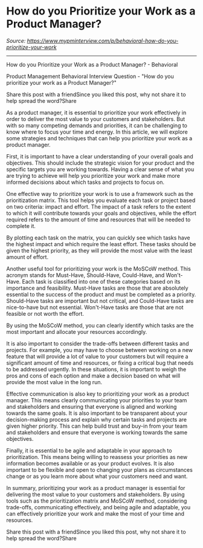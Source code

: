 # How do you Prioritize your Work as a Product Manager?

*Source: https://www.mypminterview.com/p/behavioral-how-do-you-prioritize-your-work*

---

How do you Prioritize your Work as a Product Manager? - Behavioral

Product Management Behavioral Interview Question - "How do you prioritize your work as a Product Manager?"

Share this post with a friendSince you liked this post, why not share it to help spread the word?Share



As a product manager, it is essential to prioritize your work effectively in order to deliver the most value to your customers and stakeholders. But with so many competing demands and priorities, it can be challenging to know where to focus your time and energy. In this article, we will explore some strategies and techniques that can help you prioritize your work as a product manager.

First, it is important to have a clear understanding of your overall goals and objectives. This should include the strategic vision for your product and the specific targets you are working towards. Having a clear sense of what you are trying to achieve will help you prioritize your work and make more informed decisions about which tasks and projects to focus on.

One effective way to prioritize your work is to use a framework such as the prioritization matrix. This tool helps you evaluate each task or project based on two criteria: impact and effort. The impact of a task refers to the extent to which it will contribute towards your goals and objectives, while the effort required refers to the amount of time and resources that will be needed to complete it.

By plotting each task on the matrix, you can quickly see which tasks have the highest impact and which require the least effort. These tasks should be given the highest priority, as they will provide the most value with the least amount of effort.

Another useful tool for prioritizing your work is the MoSCoW method. This acronym stands for Must-Have, Should-Have, Could-Have, and Won't-Have. Each task is classified into one of these categories based on its importance and feasibility. Must-Have tasks are those that are absolutely essential to the success of the product and must be completed as a priority. Should-Have tasks are important but not critical, and Could-Have tasks are nice-to-have but not essential. Won't-Have tasks are those that are not feasible or not worth the effort.

By using the MoSCoW method, you can clearly identify which tasks are the most important and allocate your resources accordingly.

It is also important to consider the trade-offs between different tasks and projects. For example, you may have to choose between working on a new feature that will provide a lot of value to your customers but will require a significant amount of time and resources, or fixing a critical bug that needs to be addressed urgently. In these situations, it is important to weigh the pros and cons of each option and make a decision based on what will provide the most value in the long run.

Effective communication is also key to prioritizing your work as a product manager. This means clearly communicating your priorities to your team and stakeholders and ensuring that everyone is aligned and working towards the same goals. It is also important to be transparent about your decision-making process and explain why certain tasks and projects are given higher priority. This can help build trust and buy-in from your team and stakeholders and ensure that everyone is working towards the same objectives.

Finally, it is essential to be agile and adaptable in your approach to prioritization. This means being willing to reassess your priorities as new information becomes available or as your product evolves. It is also important to be flexible and open to changing your plans as circumstances change or as you learn more about what your customers need and want.

In summary, prioritizing your work as a product manager is essential for delivering the most value to your customers and stakeholders. By using tools such as the prioritization matrix and MoSCoW method, considering trade-offs, communicating effectively, and being agile and adaptable, you can effectively prioritize your work and make the most of your time and resources.

Share this post with a friendSince you liked this post, why not share it to help spread the word?Share